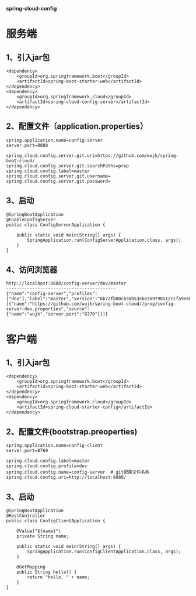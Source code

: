 **spring-cloud-config**

# 服务端
1、引入jar包
- 
    <dependency>
        <groupId>org.springframework.boot</groupId>
        <artifactId>spring-boot-starter-web</artifactId>
    </dependency>
    <dependency>
        <groupId>org.springframework.cloud</groupId>
        <artifactId>spring-cloud-config-server</artifactId>
    </dependency>
    
2、配置文件（application.properties）
-
    spring.application.name=config-server
    server.port=8888
    
    spring.cloud.config.server.git.uri=https://github.com/wujk/spring-boot-cloud/
    spring.cloud.config.server.git.searchPaths=prop
    spring.cloud.config.label=master
    spring.cloud.config.server.git.username=
    spring.cloud.config.server.git.password=
        
3、启动
-
    @SpringBootApplication
    @EnableConfigServer
    public class ConfigServerApplication {
    
        public static void main(String[] args) {
            SpringApplication.run(ConfigServerApplication.class, args);
        }
    }
    
4、访问浏览器
- 
    http://localhost:8888/config-server/dev/master
    ------------------------------------------ 
    {"name":"config-server","profiles":["dev"],"label":"master","version":"6b72fb00cb30b53ebe359790a12ccfa9e6069091","state":null,"propertySources":[{"name":"https://github.com/wujk/spring-boot-cloud//prop/config-server-dev.properties","source":{"name":"wujk","server.port":"8770"}}]}
 

# 客户端
1、引入jar包
-
    <dependency>
        <groupId>org.springframework.boot</groupId>
        <artifactId>spring-boot-starter-web</artifactId>
    </dependency>
    <dependency>
        <groupId>org.springframework.cloud</groupId>
        <artifactId>spring-cloud-starter-config</artifactId>
    </dependency>
    
2、配置文件(bootstrap.preoperties)
-
    spring.application.name=config-client
    server.port=8769
    
    spring.cloud.config.label=master
    spring.cloud.config.profile=dev
    spring.cloud.config.name=config-server  # git配置文件名称
    spring.cloud.config.uri=http://localhost:8888/
    
    
3、启动
- 
    @SpringBootApplication
    @RestController
    public class ConfigClientApplication {
    
        @Value("${name}")
        private String name;
    
        public static void main(String[] args) {
            SpringApplication.run(ConfigClientApplication.class, args);
        }
    
        @GetMapping
        public String hello() {
            return "hello, " + name;
        }
    }
        




   